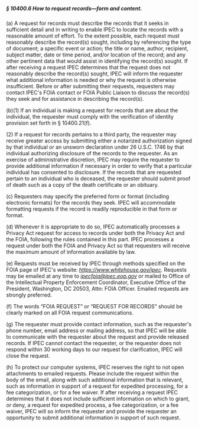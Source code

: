 ##### § 10400.6 How to request records—form and content. #####

(a) A request for records must describe the records that it seeks in sufficient detail and in writing to enable IPEC to locate the records with a reasonable amount of effort. To the extent possible, each request must reasonably describe the record(s) sought, including by referencing the type of document; a specific event or action; the title or name, author, recipient, subject matter, date or time period, and/or location of the record; and any other pertinent data that would assist in identifying the record(s) sought. If after receiving a request IPEC determines that the request does not reasonably describe the record(s) sought, IPEC will inform the requester what additional information is needed or why the request is otherwise insufficient. Before or after submitting their requests, requesters may contact IPEC's FOIA contact or FOIA Public Liaison to discuss the record(s) they seek and for assistance in describing the record(s).

(b)(1) If an individual is making a request for records that are about the individual, the requester must comply with the verification of identity provision set forth in § 10400.21(f).

(2) If a request for records pertains to a third party, the requester may receive greater access by submitting either a notarized authorization signed by that individual or an unsworn declaration under 26 U.S.C. 1746 by that individual authorizing disclosure of the records to the requester. As an exercise of administrative discretion, IPEC may require the requester to provide additional information if necessary in order to verify that a particular individual has consented to disclosure. If the records that are requested pertain to an individual who is deceased, the requester should submit proof of death such as a copy of the death certificate or an obituary.

(c) Requesters may specify the preferred form or format (including electronic formats) for the records they seek. IPEC will accommodate formatting requests if the record is readily reproducible in that form or format.

(d) Whenever it is appropriate to do so, IPEC automatically processes a Privacy Act request for access to records under both the Privacy Act and the FOIA, following the rules contained in this part. IPEC processes a request under both the FOIA and Privacy Act so that requesters will receive the maximum amount of information available by law.

(e) Requests must be received by IPEC through methods specified on the FOIA page of IPEC's website: *https://www.whitehouse.gov/ipec.* Requests may be emailed at any time to *ipecfoia@ipec.eop.gov* or mailed to Office of the Intellectual Property Enforcement Coordinator, Executive Office of the President, Washington, DC 20503, Attn: FOIA Officer. Emailed requests are strongly preferred.

(f) The words “FOIA REQUEST” or “REQUEST FOR RECORDS” should be clearly marked on all FOIA request communications.

(g) The requester must provide contact information, such as the requester's phone number, email address or mailing address, so that IPEC will be able to communicate with the requester about the request and provide released records. If IPEC cannot contact the requester, or the requester does not respond within 30 working days to our request for clarification, IPEC will close the request.

(h) To protect our computer systems, IPEC reserves the right to not open attachments to emailed requests. Please include the request within the body of the email, along with such additional information that is relevant, such as information in support of a request for expedited processing, for a fee categorization, or for a fee waiver. If after receiving a request IPEC determines that it does not include sufficient information on which to grant, or deny, a request for expedited process, a fee categorization, or a fee waiver, IPEC will so inform the requester and provide the requester an opportunity to submit additional information in support of such request.